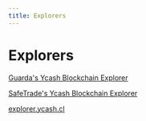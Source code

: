 ```yaml
---
title: Explorers
---
```


# Explorers

[Guarda's Ycash Blockchain Explorer](https://yecblockexplorer.com)

[SafeTrade's Ycash Blockchain Explorer](https://yec.safe.trade)

[explorer.ycash.cl](https://explorer.ycash.cl)
